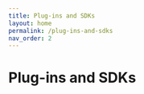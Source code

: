 ```yaml
---
title: Plug-ins and SDKs
layout: home
permalink: /plug-ins-and-sdks
nav_order: 2
---
```


# Plug-ins and SDKs